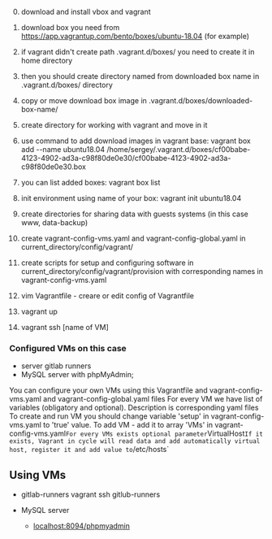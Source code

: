 0. download and install vbox and vagrant

1. download box you need from https://app.vagrantup.com/bento/boxes/ubuntu-18.04 (for example)

2. if vagrant didn't create path .vagrant.d/boxes/ you need to create it in home directory

3. then you should create directory named from downloaded box name in .vagrant.d/boxes/ directory

4. copy or move download box image in .vagrant.d/boxes/downloaded-box-name/

5. create directory for working with vagrant and move in it

6. use command to add download images in vagrant base:
vagrant box add --name ubuntu18.04 /home/sergey/.vagrant.d/boxes/cf00babe-4123-4902-ad3a-c98f80de0e30/cf00babe-4123-4902-ad3a-c98f80de0e30.box

7. you can list added boxes: vagrant box list

8. init environment using name of your box:
vagrant init ubuntu18.04

9. create directories for sharing data with guests systems (in this case www, data-backup)

10. create vagrant-config-vms.yaml and vagrant-config-global.yaml in current_directory/config/vagrant/

11. create scripts for setup and configuring software in current_directory/config/vagrant/provision with corresponding names in vagrant-config-vms.yaml

12. vim Vagrantfile - creare or edit config of Vagrantfile

13. vagrant up

14. vagrant ssh [name of VM]

### Configured VMs on this case ###
- server gitlab runners
- MySQL server with phpMyAdmin;

You can configure your own VMs using this Vagrantfile and vagrant-config-vms.yaml and vagrant-config-global.yaml files
For every VM we have list of variables (obligatory and optional). Description is corresponding yaml files
To create and run VM you should change variable 'setup' in vagrant-config-vms.yaml to 'true' value.
To add VM - add it to array 'VMs' in vagrant-config-vms.yaml`
For every VMs exists optional parameter `VirtualHost`
If it exists, Vagrant in cycle will read data and add automatically virtual host, register it and add value to `/etc/hosts`

## Using VMs ##

- gitlab-runners
  vagrant ssh gitlub-runners

- MySQL server
  - [localhost:8094/phpmyadmin](http://localhost:8094/phpmyadmin)
